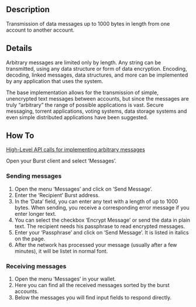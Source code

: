 Description
-----------

Transmission of data messages up to 1000 bytes in length from one account to another account.

Details
-------

Arbitrary messages are limited only by length. Any string can be transmitted, using any data structure or form of data encryption. Encoding, decoding, linked messages, data structures, and more can be implemented by any application that uses the system.

The base implementation allows for the transmission of simple, unencrypted text messages between accounts, but since the messages are truly “arbitrary” the range of possible applications is vast. Secure messaging, torrent applications, voting systems, data storage systems and even simple distributed applications have been suggested.

How To
------

[High-Level API calls for implementing arbitrary messages](https://burstwiki.org/wiki/The_Burst_API#Arbitrary_Message_System_Operations)

Open your Burst client and select ‘Messages’.

### Sending messages

1.  Open the menu ‘Messages’ and click on ‘Send Message’.
2.  Enter the ‘Recipient’ Burst address.
3.  In the ‘Data’ field, you can enter any text with a length of up to 1000 bytes. When sending, you receive a corresponding error message if you enter longer text.
4.  You can select the checkbox ‘Encrypt Message’ or send the data in plain text. The recipient needs his passphrase to read encrypted messages.
5.  Enter your ‘Passphrase’ and click on ‘Send Message’. It is listed in italics on the page.
6.  After the network has processed your message (usually after a few minutes), it will be listet in normal font.

### Receiving messages

1.  Open the menu ‘Messages’ in your wallet.
2.  Here you can find all the received messages sorted by the burst accounts.
3.  Below the messages you will find input fields to respond directly.


